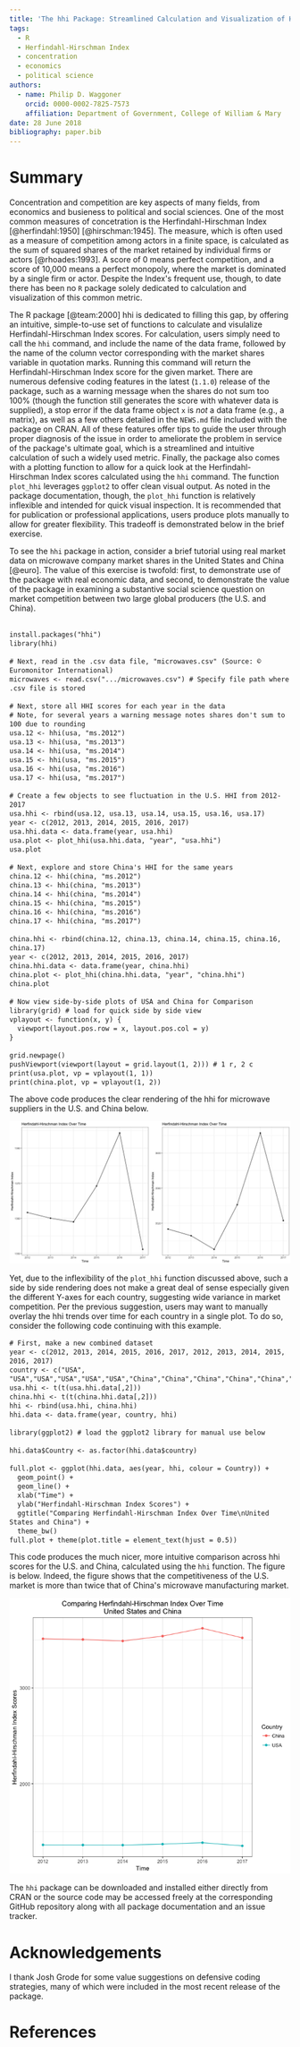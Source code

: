 ```yaml
---
title: 'The hhi Package: Streamlined Calculation and Visualization of Herfindahl-Hirschman Index Scores'
tags:
  - R
  - Herfindahl-Hirschman Index
  - concentration
  - economics
  - political science
authors:
  - name: Philip D. Waggoner
    orcid: 0000-0002-7825-7573
    affiliation: Department of Government, College of William & Mary
date: 28 June 2018
bibliography: paper.bib
---
```


# Summary

Concentration and competition are key aspects of many fields, from economics and busieness to political and social sciences. One of the most common measures of concetration is the Herfindahl-Hirschman Index [@herfindahl:1950] [@hirschman:1945]. The measure, which is often used as a measure of competition among actors in a finite space, is calculated as the sum of squared shares of the market retained by individual firms or actors [@rhoades:1993]. A score of 0 means perfect competition, and a score of 10,000 means a perfect monopoly, where the market is dominated by a single firm or actor. Despite the Index's frequent use, though, to date there has been no `R` package solely dedicated to calculation and visualization of this common metric.

The R package [@team:2000] hhi is dedicated to filling this gap, by offering an intuitive, simple-to-use set of functions to calculate and visulalize Herfindahl-Hirschman Index scores. For calculation, users simply need to call the `hhi` command, and include the name of the data frame, followed by the name of the column vector corresponding with the market shares variable in quotation marks. Running this command will return the Herfindahl-Hirschman Index score for the given market. There are numerous defensive coding features in the latest (`1.1.0`) release of the package, such as a warning message when the shares do not sum too 100% (though the function still generates the score with whatever data is supplied), a stop error if the data frame object `x` is _not_ a data frame (e.g., a matrix), as well as a few others detailed in the `NEWS.md` file included with the package on CRAN. All of these features offer tips to guide the user through proper diagnosis of the issue in order to ameliorate the problem in service of the package's ultimate goal, which is a streamlined and intuitive calculation of such a widely used metric. Finally, the package also comes with a plotting function to allow for a quick look at the Herfindahl-Hirschman Index scores calculated using the `hhi` command. The function `plot_hhi` leverages `ggplot2` to offer clean visual output. As noted in the package documentation, though, the `plot_hhi` function is relatively inflexible and intended for quick visual inspection. It is recommended that for publication or professional applications, users produce plots manually to allow for greater flexibility. This tradeoff is demonstrated below in the brief exercise.

To see the `hhi` package in action, consider a brief tutorial using real market data on microwave company market shares in the United States and China [@euro]. The value of this exercise is twofold: first, to demonstrate use of the package with real economic data, and second, to demonstrate the value of the package in examining a substantive social science question on market competition between two large global producers (the U.S. and China).

```{r }

install.packages("hhi")
library(hhi)

# Next, read in the .csv data file, "microwaves.csv" (Source: © Euromonitor International)
microwaves <- read.csv(".../microwaves.csv") # Specify file path where .csv file is stored

# Next, store all HHI scores for each year in the data
# Note, for several years a warning message notes shares don't sum to 100 due to rounding
usa.12 <- hhi(usa, "ms.2012")
usa.13 <- hhi(usa, "ms.2013")
usa.14 <- hhi(usa, "ms.2014")
usa.15 <- hhi(usa, "ms.2015")
usa.16 <- hhi(usa, "ms.2016")
usa.17 <- hhi(usa, "ms.2017")

# Create a few objects to see fluctuation in the U.S. HHI from 2012-2017
usa.hhi <- rbind(usa.12, usa.13, usa.14, usa.15, usa.16, usa.17)
year <- c(2012, 2013, 2014, 2015, 2016, 2017)
usa.hhi.data <- data.frame(year, usa.hhi)
usa.plot <- plot_hhi(usa.hhi.data, "year", "usa.hhi")
usa.plot

# Next, explore and store China's HHI for the same years
china.12 <- hhi(china, "ms.2012")
china.13 <- hhi(china, "ms.2013")
china.14 <- hhi(china, "ms.2014")
china.15 <- hhi(china, "ms.2015")
china.16 <- hhi(china, "ms.2016")
china.17 <- hhi(china, "ms.2017")

china.hhi <- rbind(china.12, china.13, china.14, china.15, china.16, china.17)
year <- c(2012, 2013, 2014, 2015, 2016, 2017)
china.hhi.data <- data.frame(year, china.hhi)
china.plot <- plot_hhi(china.hhi.data, "year", "china.hhi")
china.plot

# Now view side-by-side plots of USA and China for Comparison
library(grid) # load for quick side by side view
vplayout <- function(x, y) {
  viewport(layout.pos.row = x, layout.pos.col = y)
}

grid.newpage()
pushViewport(viewport(layout = grid.layout(1, 2))) # 1 r, 2 c
print(usa.plot, vp = vplayout(1, 1))
print(china.plot, vp = vplayout(1, 2))

```

The above code produces the clear rendering of the hhi for microwave suppliers in the U.S. and China below. 

![here.](plot1.png)

Yet, due to the inflexibility of the `plot_hhi` function discussed above, such a side by side rendering does not make a great deal of sense especially given the different Y-axes for each country, suggesting wide variance in market competition. Per the previous suggestion, users may want to manually overlay the hhi trends over time for each country in a single plot. To do so, consider the following code continuing with this example.

```{r }
# First, make a new combined dataset
year <- c(2012, 2013, 2014, 2015, 2016, 2017, 2012, 2013, 2014, 2015, 2016, 2017)
country <- c("USA", "USA","USA","USA","USA","USA","China","China","China","China","China","China")
usa.hhi <- t(t(usa.hhi.data[,2]))
china.hhi <- t(t(china.hhi.data[,2])) 
hhi <- rbind(usa.hhi, china.hhi) 
hhi.data <- data.frame(year, country, hhi) 

library(ggplot2) # load the ggplot2 library for manual use below

hhi.data$Country <- as.factor(hhi.data$country)

full.plot <- ggplot(hhi.data, aes(year, hhi, colour = Country)) +
  geom_point() +
  geom_line() +
  xlab("Time") +
  ylab("Herfindahl-Hirschman Index Scores") +
  ggtitle("Comparing Herfindahl-Hirschman Index Over Time\nUnited States and China") +
  theme_bw()
full.plot + theme(plot.title = element_text(hjust = 0.5))

```

This code produces the much nicer, more intuitive comparison across hhi scores for the U.S. and China, calculated using the `hhi` function. The figure is below. Indeed, the figure shows that the competitiveness of the U.S. market is more than twice that of China's microwave manufacturing market.

![here.](plot2.png)

The `hhi` package can be downloaded and installed either directly from CRAN or the source code may be accessed freely at the corresponding GitHub repository along with all package documentation and an issue tracker.

# Acknowledgements

I thank Josh Grode for some value suggestions on defensive coding strategies, many of which were included in the most recent release of the package.

# References
